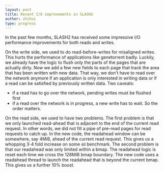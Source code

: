 ```yaml
---
layout: post
title: Recent I/O improvements in SLASH2
author: zhihui
type: progress
---
```


In the past few months, SLASH2 has received some impressive I/O
performance improvements for both reads and writes.

On the write side,  we used to do read-before-writes for misaligned
writes.
This hurts the performance of applications like genetorrent badly.
Luckily, we already have the logic to flush only the parts of the pages
that are actually dirty. Now we add a few new fields to each page that
track the area that has been written with new data.
That way, we don't have to read over the network anymore if an
application is only interested in writing data or if a read can be
satisfied by previously written data.
Two caveats:
* if a read has to go over the network, pending writes must be flushed
  first
* if a read over the network is in progress, a new write has to wait.
So the order matters.

On the read side, we used to have two problems.
The first problem is that we only launched read-ahead that is adjacent
to the end of the current read request.
In other words, we did not fill a pipe of pre-read pages for read
requests to catch up.
In the new code, the readahead window can be somewhere, say 4MiB, ahead
of the current read request.
This gives us a whopping 3-4 fold increase on some `dd` benchmark.
The second problem is that our readahead was only limited within a bmap.
The readahead logic is reset each time we cross the 128MiB bmap
boundary.
The new code uses a readahead thread to launch the readahead that is
beyond the current bmap.
This gives us a further 10% boost.
